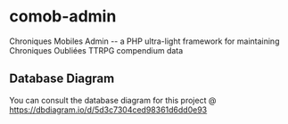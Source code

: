 # comob-admin
Chroniques Mobiles Admin -- a PHP ultra-light framework for maintaining Chroniques Oubliées TTRPG compendium data

## Database Diagram
You can consult the database diagram for this project @ https://dbdiagram.io/d/5d3c7304ced98361d6dd0e93
